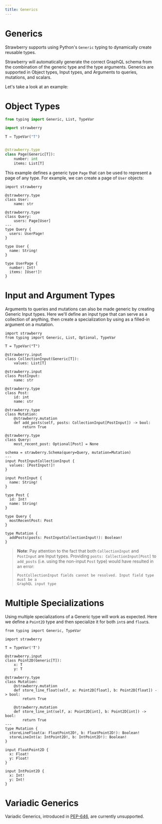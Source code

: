 ```yaml
---
title: Generics
---
```


# Generics

Strawberry supports using Python's `Generic` typing to dynamically create
reusable types.

Strawberry will automatically generate the correct GraphQL schema from the
combination of the generic type and the type arguments. Generics are supported
in Object types, Input types, and Arguments to queries, mutations, and scalars.

Let's take a look at an example:

# Object Types

```python
from typing import Generic, List, TypeVar

import strawberry

T = TypeVar("T")


@strawberry.type
class Page(Generic[T]):
    number: int
    items: List[T]
```

This example defines a generic type `Page` that can be used to represent a page
of any type. For example, we can create a page of `User` objects:

```python+schema
import strawberry

@strawberry.type
class User:
    name: str

@strawberry.type
class Query:
    users: Page[User]
---
type Query {
  users: UserPage!
}

type User {
  name: String!
}

type UserPage {
  number: Int!
  items: [User!]!
}
```

# Input and Argument Types

Arguments to queries and mutations can also be made generic by creating Generic
Input types. Here we'll define an input type that can serve as a collection of
anything, then create a specialization by using as a filled-in argument on a
mutation.

```python+schema
import strawberry
from typing import Generic, List, Optional, TypeVar

T = TypeVar("T")

@strawberry.input
class CollectionInput(Generic[T]):
    values: List[T]

@strawberry.input
class PostInput:
    name: str

@strawberry.type
class Post:
    id: int
    name: str

@strawberry.type
class Mutation:
    @strawberry.mutation
    def add_posts(self, posts: CollectionInput[PostInput]) -> bool:
        return True

@strawberry.type
class Query:
    most_recent_post: Optional[Post] = None

schema = strawberry.Schema(query=Query, mutation=Mutation)
---
input PostInputCollectionInput {
  values: [PostInput!]!
}

input PostInput {
  name: String!
}

type Post {
  id: Int!
  name: String!
}

type Query {
  mostRecentPost: Post
}

type Mutation {
  addPosts(posts: PostInputCollectionInput!): Boolean!
}
```

> **Note**: Pay attention to the fact that both `CollectionInput` and
> `PostInput` are Input types. Providing `posts: CollectionInput[Post]` to
> `add_posts` (i.e. using the non-input `Post` type) would have resulted in an
> error:
>
> ```
> PostCollectionInput fields cannot be resolved. Input field type must be a
> GraphQL input type
> ```

# Multiple Specializations

Using multiple specializations of a Generic type will work as expected. Here we
define a `Point2D` type and then specialize it for both `int`s and `float`s.

```python+schema
from typing import Generic, TypeVar

import strawberry

T = TypeVar('T')

@strawberry.input
class Point2D(Generic[T]):
    x: T
    y: T

@strawberry.type
class Mutation:
    @strawberry.mutation
    def store_line_float(self, a: Point2D[float], b: Point2D[float]) -> bool:
        return True

    @strawberry.mutation
    def store_line_int(self, a: Point2D[int], b: Point2D[int]) -> bool:
        return True
---
type Mutation {
  storeLineFloat(a: FloatPoint2D!, b: FloatPoint2D!): Boolean!
  storeLineInt(a: IntPoint2D!, b: IntPoint2D!): Boolean!
}

input FloatPoint2D {
  x: Float!
  y: Float!
}

input IntPoint2D {
  x: Int!
  y: Int!
}
```

# Variadic Generics

Variadic Generics, introduced in [PEP-646][pep-646], are currently unsupported.

[pep-646]: https://peps.python.org/pep-0646/
